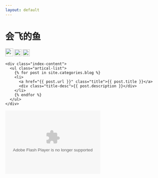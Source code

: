 ```yaml
---
layout: default
---
```


<body>
  <div class="index-wrapper">
    <div class="aside">
      <div class="info-card">
        <h1>会飞的鱼</h1>
        <a href="https://weibo.com/u/1837358905/" target="_blank"><img src="http://www.weibo.com/favicon.ico" alt="" width="25"/></a>
        <a href="https://www.douban.com/people/80391599/" target="_blank"><img src="http://www.douban.com/favicon.ico" alt="" width="22"/></a>
        <a href="http://instagram.com/beiyuu/" target="_blank"><img src="http://d36xtkk24g8jdx.cloudfront.net/bluebar/00c6602/images/ico/favicon.ico" alt="" width="22"/></a>
      </div>
      <div id="particles-js"></div>
    </div>

    <div class="index-content">
      <ul class="artical-list">
        {% for post in site.categories.blog %}
        <li>
          <a href="{{ post.url }}" class="title">{{ post.title }}</a>
          <div class="title-desc">{{ post.description }}</div>
        </li>
        {% endfor %}
      </ul>
    </div>
  </div>
 <!--  <embed type="application/x-shockwave-flash" src="http://cdn.abowman.com/widgets/pendulumclock/pendulumClockV2.swf" width="280" height="210" id="flashID" name="flashID" bgcolor="#FFFFFF" quality="high" flashvars="up_backgroundColor=FFFFFF" wmode="opaque" allowscriptaccess="always" style="position: absolute;right: 30px;top:100px"> -->
    <object type="application/x-shockwave-flash" style="outline:none;" data="http://cdn.abowman.com/widgets/pendulumclock/pendulumClockV2.swf?up_hourOffset=0&up_pendulumColor=FFFFFF&up_clockName=Pendulum%20Clock&up_minOffset=0&up_logoText=zxwj&up_quarterChime=0&up_handColor=000000&up_faceColor=FFFFFF&up_tick=0&up_backgroundColor=FFFFFF&up_numberColor=808080&up_quarterTilChime=0&up_hourChime=0&up_halfChime=0&up_lineColor=808080&" width="300" height="200"><param name="movie" value="http://cdn.abowman.com/widgets/pendulumclock/pendulumClockV2.swf?up_hourOffset=0&up_pendulumColor=FFFFFF&up_clockName=Pendulum%20Clock&up_minOffset=0&up_logoText=zxwj&up_quarterChime=0&up_handColor=000000&up_faceColor=FFFFFF&up_tick=0&up_backgroundColor=FFFFFF&up_numberColor=808080&up_quarterTilChime=0&up_hourChime=0&up_halfChime=0&up_lineColor=808080&"></param><param name="AllowScriptAccess" value="always"></param><param name="wmode" value="opaque"></param><param name="bgcolor" value="FFFFFF"/></object>
  <script>
    particlesJS("particles-js", {"particles":{"number":{"value":160,"density":{"enable":true,"value_area":800}},"color":{"value":"#ffffff"},"shape":{"type":"circle","stroke":{"width":0,"color":"#000000"},"polygon":{"nb_sides":5},"image":{"src":"img/github.svg","width":100,"height":100}},"opacity":{"value":1,"random":true,"anim":{"enable":true,"speed":1,"opacity_min":0,"sync":false}},"size":{"value":3,"random":true,"anim":{"enable":false,"speed":4,"size_min":0.3,"sync":false}},"line_linked":{"enable":true,"distance":150,"color":"#ffffff","opacity":0.4,"width":1},"move":{"enable":true,"speed":1,"direction":"none","random":true,"straight":false,"out_mode":"out","bounce":false,"attract":{"enable":false,"rotateX":600,"rotateY":600}}},"interactivity":{"detect_on":"canvas","events":{"onhover":{"enable":true,"mode":"bubble"},"onclick":{"enable":true,"mode":"repulse"},"resize":true},"modes":{"grab":{"distance":400,"line_linked":{"opacity":1}},"bubble":{"distance":250,"size":0,"duration":2,"opacity":0,"speed":3},"repulse":{"distance":400,"duration":0.4},"push":{"particles_nb":4},"remove":{"particles_nb":2}}},"retina_detect":true})
  </script>
</body>
